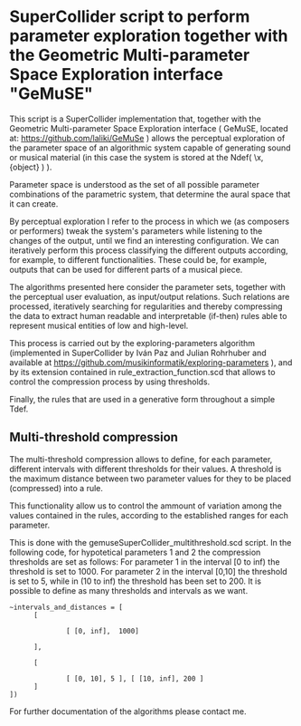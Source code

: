 
# SuperCollider script to perform parameter exploration together with the Geometric Multi-parameter Space Exploration interface "GeMuSE"

This script is a SuperCollider implementation that, together with the Geometric Multi-parameter Space Exploration interface ( GeMuSE, located at: https://github.com/laliki/GeMuSe ) allows the perceptual exploration of the parameter space of an algorithmic system capable of generating sound or musical material (in this case the system is stored at the Ndef( \x, {object} ) ).

Parameter space is understood as the set of all possible parameter combinations of the parametric system, that determine the aural space that it can create.

By perceptual exploration I refer to the process in which we (as composers or performers) tweak the system's parameters while listening to the changes of the output, until we find an interesting configuration. We can iteratively perform this process classifying the different outputs according, for example, to different functionalities. These could be, for example, outputs that can be used for different parts of a musical piece.

The algorithms presented here consider the parameter sets, together with the perceptual user evaluation, as input/output relations. Such relations are processed, iteratively searching for regularities and thereby compressing the data to extract human readable and interpretable (if-then) rules able to represent musical entities of low and high-level.

This process is carried out by the exploring-parameters algorithm (implemented in SuperCollider by Iván Paz and Julian Rohrhuber and available at https://github.com/musikinformatik/exploring-parameters ), and by its extension contained in rule\_extraction\_function.scd that allows to control the compression process by using thresholds.

Finally, the rules that are used in a generative form throughout a simple Tdef.

## Multi-threshold compression
The multi-threshold compression allows to define, for each parameter, different intervals with different thresholds for their values.
A threshold is the maximum distance between two parameter values for they to be placed (compressed) into a rule.

This functionality allow us to control the ammount of variation among the values contained in the rules, according to the established ranges for each parameter.

This is done with the gemuseSuperCollider\_multithreshold.scd script. In the following code, for hypotetical parameters 1 and 2 the compression thresholds are set as follows: For parameter 1 in the interval [0 to inf) the threshold is set to 1000. For parameter 2 in the interval [0,10] the threshold is set to 5, while in (10 to inf) the threshold has been set to 200. It is possible to define as many thresholds and intervals as we want. 
```
~intervals_and_distances = [
      [

              [ [0, inf],  1000]

      ],

      [

              [ [0, 10], 5 ], [ [10, inf], 200 ]
      ]
])
```
For further documentation of the algorithms please contact me.

